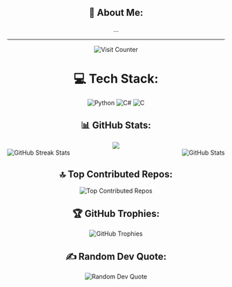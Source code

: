 <div align="center">
<h2>💫 About Me:</h2>
...
</div>


---
<div align="center">
  <img src="https://visitcount.itsvg.in/api?id=Kenny-Stilyan&icon=0&color=12" alt="Visit Counter"/>

  <h1>💻 Tech Stack:</h1>
  <img src="https://img.shields.io/badge/python-3670A0?style=for-the-badge&logo=python&logoColor=ffdd54" alt="Python"/>
  <img src="https://img.shields.io/badge/c%23-%23239120.svg?style=for-the-badge&logo=c-sharp&logoColor=white" alt="C#"/>
  <img src="https://img.shields.io/badge/c-%2300599C.svg?style=for-the-badge&logo=c&logoColor=white" alt="C"/>
</div>


<div align="center">
<h2>📊 GitHub Stats:</h2>
</div>
<div align="center" dir="auto" <img style="max-width: 100%;" src="https://github-readme-stats.vercel.app/api/top-langs/?username=Kenny-Stilyan&theme=dark&hide_border=false&include_all_commits=true&count_private=true&layout=compact"" />
<img style="max-width: 100%;" src="https://github-readme-stats.vercel.app/api/top-langs/?username=Kenny-Stilyan&theme=dark&hide_border=false&include_all_commits=true&count_private=true&layout=compact"" />
</div>
<div style="display:flex; justify-content:space-between;">
  <img src="https://github-readme-streak-stats.herokuapp.com/?user=Kenny-Stilyan&theme=dark&hide_border=false" alt="GitHub Streak Stats" />
  <img src="https://github-readme-stats.vercel.app/api?username=Kenny-Stilyan&theme=dark&hide_border=false&include_all_commits=true&count_private=true" alt="GitHub Stats" />
</div>


<div align="center">
  <h2>🔝 Top Contributed Repos:</h2>
  <img src="https://github-contributor-stats.vercel.app/api?username=Kenny-Stilyan&limit=5&theme=dark&combine_all_yearly_contributions=true" alt="Top Contributed Repos" />

  <h2>🏆 GitHub Trophies:</h2>
  <img src="https://github-profile-trophy.vercel.app/?username=Kenny-Stilyan&theme=dark&no-frame=false&no-bg=true&margin-w=4" alt="GitHub Trophies" />

<h2>✍️ Random Dev Quote:</h2>
  <img src="https://quotes-github-readme.vercel.app/api?type=horizontal&theme=radical" alt="Random Dev Quote" />
</div>
                                                                                                                                             
